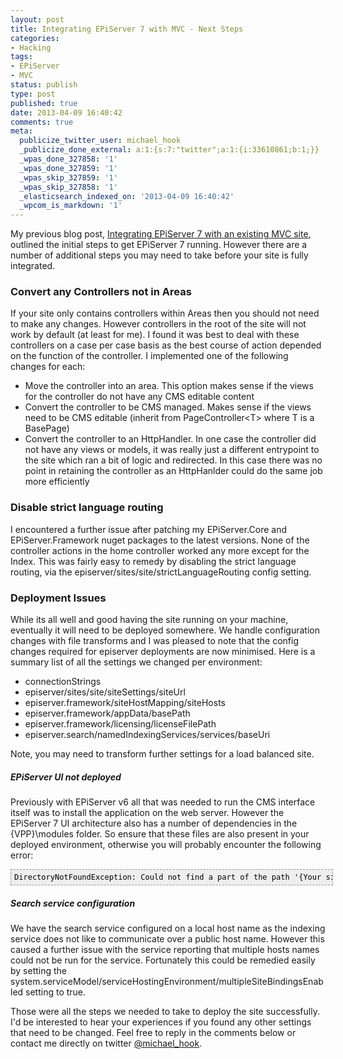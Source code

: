 ```yaml
---
layout: post
title: Integrating EPiServer 7 with MVC - Next Steps
categories:
- Hacking
tags:
- EPiServer
- MVC
status: publish
type: post
published: true
date: 2013-04-09 16:40:42
comments: true
meta:
  publicize_twitter_user: michael_hook
  _publicize_done_external: a:1:{s:7:"twitter";a:1:{i:33610861;b:1;}}
  _wpas_done_327858: '1'
  _wpas_done_327859: '1'
  _wpas_skip_327859: '1'
  _wpas_skip_327858: '1'
  _elasticsearch_indexed_on: '2013-04-09 16:40:42'
  _wpcom_is_markdown: '1'
---
```

My previous blog post, <a title="Integrating EPiServer 7 with an existing MVC  site" href="http://bakingwebsites.co.uk/2013/03/14/integrating-episerver-7-with-an-existing-mvc-site/">Integrating EPiServer 7 with an existing MVC site</a>, outlined the initial steps to get EPiServer 7 running. However there are a number of additional steps you may need to take before your site is fully integrated.

<h3>Convert any Controllers not in Areas</h3>

If your site only contains controllers within Areas then you should not need to make any changes. However controllers in the root of the site will not work by default (at least for me). I found it was best to deal with these controllers on a case per case basis as the best course of action depended on the function of the controller. I implemented one of the following changes for each:

<ul>
    <li><span style="line-height:13px;">Move the controller into an area. This option makes sense if the views for the controller do not have any CMS editable content</span></li>
    <li>Convert the controller to be CMS managed. Makes sense if the views need to be CMS editable (inherit from  PageController&lt;T&gt; where T is a BasePage)</li>
    <li>Convert the controller to an HttpHandler. In one case the controller did not have any views or models, it was really just a different entrypoint to the site which ran a bit of logic and redirected. In this case there was no point in retaining the controller as an HttpHanlder could do the same job more efficiently</li>
</ul>

<h3>Disable strict language routing</h3>

I encountered a further issue after patching my EPiServer.Core and EPiServer.Framework nuget packages to the latest versions. None of the controller actions in the home controller worked any more except for the Index. This was fairly easy to remedy by disabling the strict language routing, via the episerver/sites/site/strictLanguageRouting config setting.

<h3>Deployment Issues</h3>

While its all well and good having the site running on your machine, eventually it will need to be deployed somewhere. We handle configuration changes with file transforms and I was pleased to note that the config changes required for episerver deployments are now minimised. Here is a summary list of all the settings we changed per environment:

<ul>
    <li><span style="line-height:13px;">connectionStrings
</span></li>
    <li>episerver/sites/site/siteSettings/siteUrl</li>
    <li>episerver.framework/siteHostMapping/siteHosts</li>
    <li>episerver.framework/appData/basePath</li>
    <li>episerver.framework/licensing/licenseFilePath</li>
    <li>episerver.search/namedIndexingServices/services/baseUri</li>
</ul>

Note, you may need to transform further settings for a load balanced site.

<h5>EPiServer UI not deployed</h5>

Previously with EPiServer v6 all that was needed to run the CMS interface itself was to install the application on the web server. However the EPiServer 7 UI architecture also has a number of dependencies in the {VPP}\modules folder. So ensure that these files are also present in your deployed environment, otherwise you will probably encounter the following error:

<pre style="font-family:Andale Mono, Lucida Console, Monaco, fixed, monospace;color:#000000;background-color:#eee;font-size:12px;border:1px dashed #999999;line-height:14px;overflow:auto;width:100%;padding:5px;">DirectoryNotFoundException: Could not find a part of the path '{Your site path} \Website\ClientResources\ClientResources\packages.config'</pre>

<h5>Search service configuration</h5>

We have the search service configured on a local host name as the indexing service does not like to communicate over a public host name. However this caused a further issue with the service reporting that multiple hosts names could not be run for the service. Fortunately this could be remedied easily by setting the system.serviceModel/serviceHostingEnvironment/multipleSiteBindingsEnabled  setting to true.

Those were all the steps we needed to take to deploy the site successfully. I'd be interested to hear your experiences if you found any other settings that need to be changed. Feel free to reply in the comments below or contact me directly on twitter <a href="https://twitter.com/michael_hook">@michael_hook</a>.
